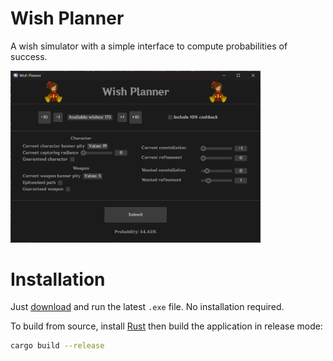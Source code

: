 # Wish Planner
A wish simulator with a simple interface to compute probabilities of success.

<img src="resources/wish_planner_gui.png" alt="wish_planner_gui" width="400"/>

# Installation
Just [download](https://github.com/Tijoxa/wish/releases) and run the latest `.exe` file. No installation required.

To build from source, install [Rust](https://www.rust-lang.org/) then build the application in release mode:
```Bash
cargo build --release
```
